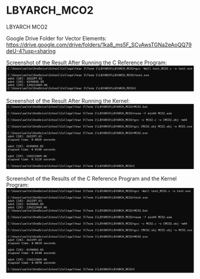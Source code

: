 # LBYARCH_MCO2
LBYARCH MCO2

Google Drive Folder for Vector Elements:
https://drive.google.com/drive/folders/1ka8_ms5F_SCvAwsTGNa2eAoQQ79deU-4?usp=sharing

Screenshot of the Result After Running the C Reference Program:
![C Program Result](C_Result.png)

Screenshot of the Result After Running the Kernel:
![Kernel Program Result](Kernel_Result.png)

Screenshot of the Results of the C Reference Program and the Kernel Program:
![C Program and Kernel Program Result](C_Kernel_Result.png)